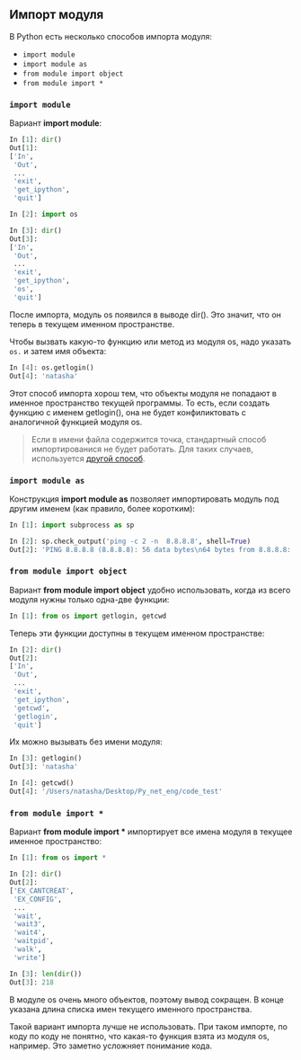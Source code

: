 ## Импорт модуля

В Python есть несколько способов импорта модуля:
* ```import module```
* ```import module as```
* ```from module import object```
* ```from module import *```


### ```import module```

Вариант __import module__:
```python
In [1]: dir()
Out[1]: 
['In',
 'Out',
 ...
 'exit',
 'get_ipython',
 'quit']

In [2]: import os

In [3]: dir()
Out[3]: 
['In',
 'Out',
 ...
 'exit',
 'get_ipython',
 'os',
 'quit']
```

После импорта, модуль os появился в выводе dir(). Это значит, что он теперь в текущем именном пространстве.

Чтобы вызвать какую-то функцию или метод из модуля os, надо указать ```os.``` и затем имя объекта:
```python
In [4]: os.getlogin()
Out[4]: 'natasha'
```

Этот способ импорта хорош тем, что объекты модуля не попадают в именное пространство текущей программы.
То есть, если создать функцию с именем getlogin(), она не будет конфиликтовать с аналогичной функцией модуля os.

> Если в имени файла содержится точка, стандартный способ импортированися не будет работать.
> Для таких случаев, используется [другой способ](http://stackoverflow.com/questions/1828127/how-to-reference-python-package-when-filename-contains-a-period/1828249#1828249).


### ```import module as```

Конструкция __import module as__ позволяет импортировать модуль под другим именем (как правило, более коротким):
```python
In [1]: import subprocess as sp

In [2]: sp.check_output('ping -c 2 -n  8.8.8.8', shell=True)
Out[2]: 'PING 8.8.8.8 (8.8.8.8): 56 data bytes\n64 bytes from 8.8.8.8: icmp_seq=0 ttl=48 time=49.880 ms\n64 bytes from 8.8.8.8: icmp_seq=1 ttl=48 time=46.875 ms\n\n--- 8.8.8.8 ping statistics ---\n2 packets transmitted, 2 packets received, 0.0% packet loss\nround-trip min/avg/max/stddev = 46.875/48.377/49.880/1.503 ms\n'
```


### ```from module import object```
Вариант __from module import object__ удобно использовать, когда из всего модуля нужны только одна-две функции:

```python
In [1]: from os import getlogin, getcwd
```

Теперь эти функции доступны в текущем именном пространстве:
```python
In [2]: dir()
Out[2]: 
['In',
 'Out',
 ...
 'exit',
 'get_ipython',
 'getcwd',
 'getlogin',
 'quit']
```

Их можно вызывать без имени модуля:
```python
In [3]: getlogin()
Out[3]: 'natasha'

In [4]: getcwd()
Out[4]: '/Users/natasha/Desktop/Py_net_eng/code_test'
```

### ```from module import *```

Вариант __from module import *__ импортирует все имена модуля в текущее именное пространство:
```python
In [1]: from os import *

In [2]: dir()
Out[2]: 
['EX_CANTCREAT',
 'EX_CONFIG',
 ...
 'wait',
 'wait3',
 'wait4',
 'waitpid',
 'walk',
 'write']

In [3]: len(dir())
Out[3]: 218
```

В модуле os очень много объектов, поэтому вывод сокращен. В конце указана длина списка имен текущего именного пространства.

Такой вариант импорта лучше не использовать.
При таком импорте, по коду по коду не понятно, что какая-то функция взята из модуля os, например.
Это заметно усложняет понимание кода.


